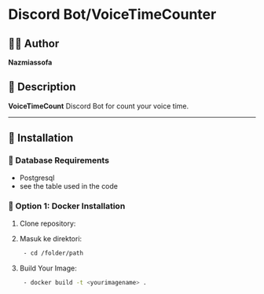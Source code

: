 # Discord Bot/VoiceTimeCounter

## 🧑‍💻 Author
**Nazmiassofa**

## 📄 Description
**VoiceTimeCount** Discord Bot for count your voice time.

---

## 🚀 Installation

### 🔹 Database Requirements
   - Postgresql 
   - see the table used in the code

### 🔹 Option 1: Docker Installation

1. Clone repository:

2. Masuk ke direktori:
   ```bash
	- cd /folder/path

3. Build Your Image:
   ```bash
	- docker build -t <yourimagename> .
